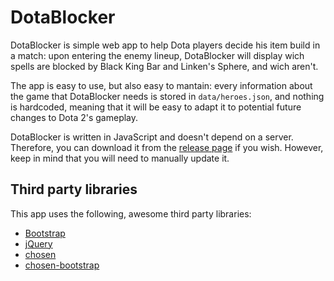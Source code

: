# DotaBlocker

DotaBlocker is simple web app to help Dota players decide his item build in a match: upon entering the enemy lineup, DotaBlocker will display wich spells are blocked by Black King Bar and Linken's Sphere, and wich aren't.

The app is easy to use, but also easy to mantain: every information about the game that DotaBlocker needs is stored in `data/heroes.json`, and nothing is hardcoded, meaning that it will be easy to adapt it to potential future changes to Dota 2's gameplay.

DotaBlocker is written in JavaScript and doesn't depend on a server. Therefore, you can download it from the [release page](https://github.com/MeLlamoPablo/DotaBlocker/releases/) if you wish. However, keep in mind that you will need to manually update it.

## Third party libraries

This app uses the following, awesome third party libraries:

* [Bootstrap](https://github.com/twbs/bootstrap)
* [jQuery](https://github.com/jquery/jquery)
* [chosen](https://github.com/harvesthq/chosen)
* [chosen-bootstrap](https://github.com/dbtek/chosen-bootstrap)
